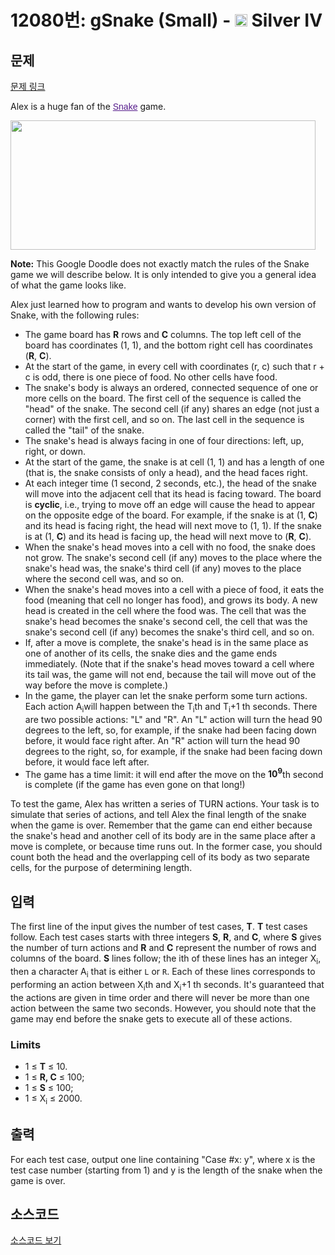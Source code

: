 # 12080번: gSnake (Small) - <img src="https://static.solved.ac/tier_small/7.svg" style="height:20px" /> Silver IV

<!-- performance -->

<!-- 문제 제출 후 깃허브에 푸시를 했을 때 제출한 코드의 성능이 입력될 공간입니다.-->

<!-- end -->

## 문제

[문제 링크](https://boj.kr/12080)


<p>Alex is a huge fan of the&nbsp;<a href="https://en.wikipedia.org/wiki/Snake_%28video_game%29" style="color: rgb(85, 26, 139); font-family: Arial, sans-serif;" target="_blank">Snake</a>&nbsp;game.</p>

<p><img alt="" src="https://onlinejudgeimages.s3.amazonaws.com/problem/12080/12080:12081.png" style="height:207px; width:488px"></p>

<p><strong>Note:</strong>&nbsp;This Google Doodle does not exactly match the rules of the Snake game we will describe below. It is only intended to give you a general idea of what the game looks like.</p>

<p>Alex just learned how to program and wants to develop his own version of Snake, with the following rules:</p>

<ul>
<li>The game board has&nbsp;<strong>R</strong>&nbsp;rows and&nbsp;<strong>C</strong>&nbsp;columns. The top left cell of the board has coordinates (1, 1), and the bottom right cell has coordinates (<strong>R</strong>,&nbsp;<strong>C</strong>).</li>
<li>At the start of the game, in every cell with coordinates (r, c) such that r + c is odd, there is one piece of food. No other cells have food.</li>
<li>The snake's body is always an ordered, connected sequence of one or more cells on the board. The first cell of the sequence is called the "head" of the snake. The second cell (if any) shares an edge (not just a corner) with the first cell, and so on. The last cell in the sequence is called the "tail" of the snake.</li>
<li>The snake's head is always facing in one of four directions: left, up, right, or down.</li>
<li>At the start of the game, the snake is at cell (1, 1) and has a length of one (that is, the snake consists of only a head), and the head faces right.&nbsp;</li>
<li>At each integer time (1 second, 2 seconds, etc.), the head of the snake will move into the adjacent cell that its head is facing toward. The board is&nbsp;<strong>cyclic</strong>, i.e., trying to move off an edge will cause the head to appear on the opposite edge of the board. For example, if the snake is at (1,&nbsp;<strong>C</strong>) and its head is facing right, the head will next move to (1, 1). If the snake is at (1,&nbsp;<strong>C</strong>) and its head is facing up, the head will next move to (<strong>R</strong>,&nbsp;<strong>C</strong>).</li>
<li>When the snake's head moves into a cell with no food, the snake does not grow. The snake's second cell (if any) moves to the place where the snake's head was, the snake's third cell (if any) moves to the place where the second cell was, and so on.</li>
<li>When the snake's head moves into a cell with a piece of food, it eats the food (meaning that cell no longer has food), and grows its body. A new head is created in the cell where the food was. The cell that was the snake's head becomes the snake's second cell, the cell that was the snake's second cell (if any) becomes the snake's third cell, and so on.</li>
<li>If, after a move is complete, the snake's head is in the same place as one of another of its cells, the snake dies and the game ends immediately. (Note that if the snake's head moves toward a cell where its tail was, the game will not end, because the tail will move out of the way before the move is complete.)</li>
<li>In the game, the player can let the snake perform some turn actions. Each action A<sub>i</sub>will happen between the T<sub>i</sub>th and T<sub>i</sub>+1 th seconds. There are two possible actions: "L" and "R". An "L" action will turn the head 90 degrees to the left, so, for example, if the snake had been facing down before, it would face right after. An "R" action will turn the head 90 degrees to the right, so, for example, if the snake had been facing down before, it would face left after.</li>
<li>The game has a time limit: it will end after the move on the&nbsp;<strong>10<sup>9</sup></strong>th second is complete (if the game has even gone on that long!)</li>
</ul>

<p>To test the game, Alex has written a series of TURN actions. Your task is to simulate that series of actions, and tell Alex the final length of the snake when the game is over. Remember that the game can end either because the snake's head and another cell of its body are in the same place after a move is complete, or because time runs out. In the former case, you should count both the head and the overlapping cell of its body as two separate cells, for the purpose of determining length.</p>



## 입력


<p>The first line of the input gives the number of test cases,&nbsp;<strong>T</strong>.&nbsp;<strong>T</strong>&nbsp;test cases follow. Each test cases starts with three integers&nbsp;<strong>S</strong>,&nbsp;<strong>R</strong>, and&nbsp;<strong>C</strong>, where&nbsp;<strong>S</strong>&nbsp;gives the number of turn actions and&nbsp;<strong>R</strong>&nbsp;and&nbsp;<strong>C</strong>&nbsp;represent the number of rows and columns of the board.&nbsp;<strong>S</strong>&nbsp;lines follow; the ith of these lines has an integer X<sub>i</sub>, then a character A<sub>i</sub>&nbsp;that is either&nbsp;<code>L</code>&nbsp;or&nbsp;<code>R</code>. Each of these lines corresponds to performing an action between X<sub>i</sub>th and X<sub>i</sub>+1 th seconds. It's guaranteed that the actions are given in time order and there will never be more than one action between the same two seconds. However, you should note that the game may end before the snake gets to execute all of these actions.</p>

<h3>Limits</h3>

<ul>
<li>1 ≤&nbsp;<strong>T</strong>&nbsp;≤ 10.</li>
<li>1 ≤&nbsp;<strong>R, C</strong>&nbsp;≤ 100;</li>
<li>1 ≤&nbsp;<strong>S</strong>&nbsp;≤ 100;</li>
<li>1 ≤ X<sub>i</sub>&nbsp;≤ 2000.</li>
</ul>



## 출력


<p>For each test case, output one line containing "Case #x: y", where x is the test case number (starting from 1) and y is the length of the snake when the game is over.</p>



## 소스코드

[소스코드 보기](gSnake%20(Small).cpp)